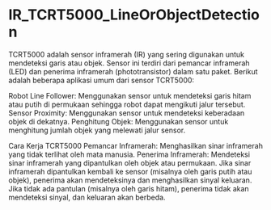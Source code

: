 # IR_TCRT5000_LineOrObjectDetection

TCRT5000 adalah sensor inframerah (IR) yang sering digunakan untuk mendeteksi garis atau objek. Sensor ini terdiri dari pemancar inframerah (LED) dan penerima inframerah (phototransistor) dalam satu paket. Berikut adalah beberapa aplikasi umum dari sensor TCRT5000:

Robot Line Follower: Menggunakan sensor untuk mendeteksi garis hitam atau putih di permukaan sehingga robot dapat mengikuti jalur tersebut.
Sensor Proximity: Menggunakan sensor untuk mendeteksi keberadaan objek di dekatnya.
Penghitung Objek: Menggunakan sensor untuk menghitung jumlah objek yang melewati jalur sensor.

Cara Kerja TCRT5000
Pemancar Inframerah: Menghasilkan sinar inframerah yang tidak terlihat oleh mata manusia.
Penerima Inframerah: Mendeteksi sinar inframerah yang dipantulkan oleh objek atau permukaan.
Jika sinar inframerah dipantulkan kembali ke sensor (misalnya oleh garis putih atau objek), penerima akan mendeteksinya dan menghasilkan sinyal keluaran. Jika tidak ada pantulan (misalnya oleh garis hitam), penerima tidak akan mendeteksi sinyal, dan keluaran akan berbeda.
